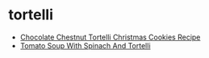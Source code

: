 # tortelli

 * [Chocolate Chestnut Tortelli Christmas Cookies Recipe](../index/c/chocolate-chestnut-tortelli-christmas-cookies-recipe.json)
 * [Tomato Soup With Spinach And Tortelli](../index/t/tomato-soup-with-spinach-and-tortelli.json)
